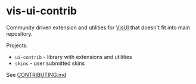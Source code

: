 # vis-ui-contrib

Community driven extension and utilities for [VisUI](https://github.com/kotcrab/vis-editor/wiki/VisUI) that doesn't fit into main repository.

Projects:
* `ui-contrib` - library with extensions and utilities
* `skins` - user submitted skins

See [CONTRIBUTING.md](https://github.com/kotcrab/vis-ui-contrib/blob/master/CONTRIBUTING.md)